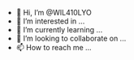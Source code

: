 - 👋 Hi, I’m @WIL410LYO
- 👀 I’m interested in ...
- 🌱 I’m currently learning ...
- 💞️ I’m looking to collaborate on ...
- 📫 How to reach me ...

<!---
WIL410LYO/WIL410LYO is a ✨ special ✨ repository because its `README.md` (this file) appears on your GitHub profile.
You can click the Preview link to take a look at your changes.
--->

